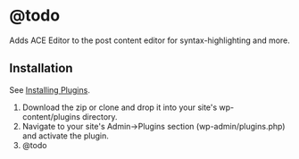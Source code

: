 
# @todo

Adds ACE Editor to the post content editor for syntax-highlighting and more.


## Installation

See [Installing Plugins](http://codex.wordpress.org/Managing_Plugins#Installing_Plugins).

1. Download the zip or clone and drop it into your site's wp-content/plugins directory.
1. Navigate to your site's Admin->Plugins section (wp-admin/plugins.php) and activate the plugin.
1. @todo
